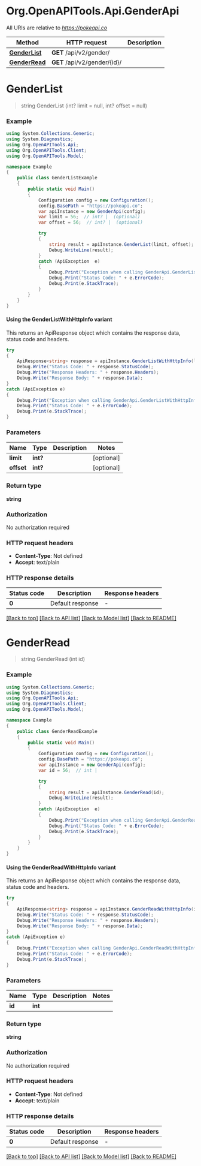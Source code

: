 # Org.OpenAPITools.Api.GenderApi

All URIs are relative to *https://pokeapi.co*

| Method | HTTP request | Description |
|--------|--------------|-------------|
| [**GenderList**](GenderApi.md#genderlist) | **GET** /api/v2/gender/ |  |
| [**GenderRead**](GenderApi.md#genderread) | **GET** /api/v2/gender/{id}/ |  |

<a name="genderlist"></a>
# **GenderList**
> string GenderList (int? limit = null, int? offset = null)



### Example
```csharp
using System.Collections.Generic;
using System.Diagnostics;
using Org.OpenAPITools.Api;
using Org.OpenAPITools.Client;
using Org.OpenAPITools.Model;

namespace Example
{
    public class GenderListExample
    {
        public static void Main()
        {
            Configuration config = new Configuration();
            config.BasePath = "https://pokeapi.co";
            var apiInstance = new GenderApi(config);
            var limit = 56;  // int? |  (optional) 
            var offset = 56;  // int? |  (optional) 

            try
            {
                string result = apiInstance.GenderList(limit, offset);
                Debug.WriteLine(result);
            }
            catch (ApiException  e)
            {
                Debug.Print("Exception when calling GenderApi.GenderList: " + e.Message);
                Debug.Print("Status Code: " + e.ErrorCode);
                Debug.Print(e.StackTrace);
            }
        }
    }
}
```

#### Using the GenderListWithHttpInfo variant
This returns an ApiResponse object which contains the response data, status code and headers.

```csharp
try
{
    ApiResponse<string> response = apiInstance.GenderListWithHttpInfo(limit, offset);
    Debug.Write("Status Code: " + response.StatusCode);
    Debug.Write("Response Headers: " + response.Headers);
    Debug.Write("Response Body: " + response.Data);
}
catch (ApiException e)
{
    Debug.Print("Exception when calling GenderApi.GenderListWithHttpInfo: " + e.Message);
    Debug.Print("Status Code: " + e.ErrorCode);
    Debug.Print(e.StackTrace);
}
```

### Parameters

| Name | Type | Description | Notes |
|------|------|-------------|-------|
| **limit** | **int?** |  | [optional]  |
| **offset** | **int?** |  | [optional]  |

### Return type

**string**

### Authorization

No authorization required

### HTTP request headers

 - **Content-Type**: Not defined
 - **Accept**: text/plain


### HTTP response details
| Status code | Description | Response headers |
|-------------|-------------|------------------|
| **0** | Default response |  -  |

[[Back to top]](#) [[Back to API list]](../README.md#documentation-for-api-endpoints) [[Back to Model list]](../README.md#documentation-for-models) [[Back to README]](../README.md)

<a name="genderread"></a>
# **GenderRead**
> string GenderRead (int id)



### Example
```csharp
using System.Collections.Generic;
using System.Diagnostics;
using Org.OpenAPITools.Api;
using Org.OpenAPITools.Client;
using Org.OpenAPITools.Model;

namespace Example
{
    public class GenderReadExample
    {
        public static void Main()
        {
            Configuration config = new Configuration();
            config.BasePath = "https://pokeapi.co";
            var apiInstance = new GenderApi(config);
            var id = 56;  // int | 

            try
            {
                string result = apiInstance.GenderRead(id);
                Debug.WriteLine(result);
            }
            catch (ApiException  e)
            {
                Debug.Print("Exception when calling GenderApi.GenderRead: " + e.Message);
                Debug.Print("Status Code: " + e.ErrorCode);
                Debug.Print(e.StackTrace);
            }
        }
    }
}
```

#### Using the GenderReadWithHttpInfo variant
This returns an ApiResponse object which contains the response data, status code and headers.

```csharp
try
{
    ApiResponse<string> response = apiInstance.GenderReadWithHttpInfo(id);
    Debug.Write("Status Code: " + response.StatusCode);
    Debug.Write("Response Headers: " + response.Headers);
    Debug.Write("Response Body: " + response.Data);
}
catch (ApiException e)
{
    Debug.Print("Exception when calling GenderApi.GenderReadWithHttpInfo: " + e.Message);
    Debug.Print("Status Code: " + e.ErrorCode);
    Debug.Print(e.StackTrace);
}
```

### Parameters

| Name | Type | Description | Notes |
|------|------|-------------|-------|
| **id** | **int** |  |  |

### Return type

**string**

### Authorization

No authorization required

### HTTP request headers

 - **Content-Type**: Not defined
 - **Accept**: text/plain


### HTTP response details
| Status code | Description | Response headers |
|-------------|-------------|------------------|
| **0** | Default response |  -  |

[[Back to top]](#) [[Back to API list]](../README.md#documentation-for-api-endpoints) [[Back to Model list]](../README.md#documentation-for-models) [[Back to README]](../README.md)

